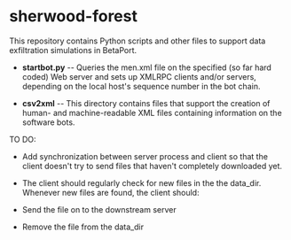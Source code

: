 # sherwood-forest

This repository contains Python scripts and other files to support data exfiltration simulations in BetaPort.

* **startbot.py** -- Queries the men.xml file on the specified (so far hard coded) Web server and sets up XMLRPC clients and/or servers, depending on the local host's sequence number in the bot chain.

* **csv2xml** -- This directory contains files that support the creation of human- and machine-readable XML files containing information on the software bots.

TO DO: 

* Add synchronization between server process and client so that the client doesn't try to send files that haven't completely downloaded yet.

* The client should regularly check for new files in the the data_dir. Whenever new files are found, the client should:
 * Send the file on to the downstream server
 * Remove the file from the data_dir
